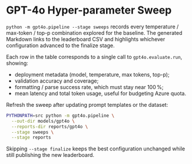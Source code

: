 # GPT-4o Hyper-parameter Sweep

`python -m gpt4o.pipeline --stage sweeps` records every temperature /
max-token / top-p combination explored for the baseline. The generated Markdown
links to the leaderboard CSV and highlights whichever configuration advanced to
the finalize stage.

Each row in the table corresponds to a single call to `gpt4o.evaluate.run`,
showing:

- deployment metadata (model, temperature, max tokens, top-p);
- validation accuracy and coverage;
- formatting / parse success rate, which must stay near 100 %;
- mean latency and total token usage, useful for budgeting Azure quota.

Refresh the sweep after updating prompt templates or the dataset:

```bash
PYTHONPATH=src python -m gpt4o.pipeline \
  --out-dir models/gpt4o \
  --reports-dir reports/gpt4o \
  --stage sweeps \
  --stage reports
```

Skipping `--stage finalize` keeps the best configuration unchanged while still
publishing the new leaderboard.
